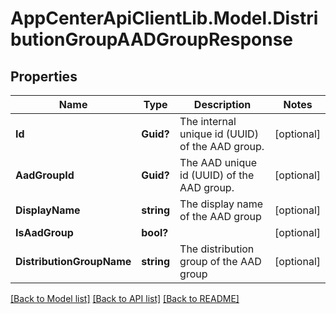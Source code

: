# AppCenterApiClientLib.Model.DistributionGroupAADGroupResponse
## Properties

Name | Type | Description | Notes
------------ | ------------- | ------------- | -------------
**Id** | **Guid?** | The internal unique id (UUID) of the AAD group. | [optional] 
**AadGroupId** | **Guid?** | The AAD unique id (UUID) of the AAD group. | [optional] 
**DisplayName** | **string** | The display name of the AAD group | [optional] 
**IsAadGroup** | **bool?** |  | [optional] 
**DistributionGroupName** | **string** | The distribution group of the AAD group | [optional] 

[[Back to Model list]](../README.md#documentation-for-models) [[Back to API list]](../README.md#documentation-for-api-endpoints) [[Back to README]](../README.md)

